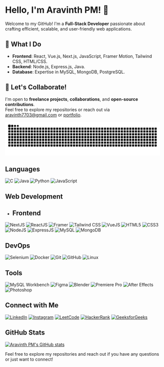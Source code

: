 # Hello, I'm Aravinth PM! 👋

Welcome to my GitHub! I'm a **Full-Stack Developer** passionate about crafting efficient, scalable, and user-friendly web applications.

## 🌟 What I Do
- **Frontend**: React, Vue.js, Next.js, JavaScript, Framer Motion, Tailwind CSS, HTML/CSS.
- **Backend**: Node.js, Express.js, Java.
- **Database**: Expertise in MySQL, MongoDB, PostgreSQL.


## 💼 Let's Collaborate!
I'm open to **freelance projects**, **collaborations**, and **open-source contributions**.  
Feel free to explore my repositories or reach out via [aravinth7703@gmail.com](mailto:aravinth7703@gmail.com) or [portfolio](https://aravinthpm.vercel.app).


<img src="https://raw.githubusercontent.com/aravinthpm77/aravinthpm77/output/snake.svg" alt="Snake animation" />

## Languages

![C](https://img.shields.io/badge/C-00599C?style=for-the-badge&logo=c&logoColor=white)
![Java](https://img.shields.io/badge/Java-007396?style=for-the-badge&logo=openjdk&logoColor=white)
![Python](https://img.shields.io/badge/Python-3776AB?style=for-the-badge&logo=python&logoColor=white)
![JavaScript](https://img.shields.io/badge/JavaScript-F7DF1E?style=for-the-badge&logo=javascript&logoColor=black)

## Web Development

- ## Frontend
![NextJS](https://img.shields.io/badge/NextJS-61DAFB?style=for-the-badge&logo=next.js&logoColor=black)
![ReactJS](https://img.shields.io/badge/ReactJS-61DAFB?style=for-the-badge&logo=react&logoColor=black)
![Framer](https://img.shields.io/badge/Framer%20Motion-FFFF00?style=for-the-badge&logo=framer&logoColor=black)
![Tailwind CSS](https://img.shields.io/badge/Tailwind%20CSS-38B2AC?style=for-the-badge&logo=tailwind-css&logoColor=white)
![VueJS](https://img.shields.io/badge/VueJS-61DAFB?style=for-the-badge&logo=vue.js&logoColor=black)
![HTML5](https://img.shields.io/badge/HTML5-E34F26?style=for-the-badge&logo=html5&logoColor=white)
![CSS3](https://img.shields.io/badge/CSS3-1572B6?style=for-the-badge&logo=css3&logoColor=white)
![NodeJS](https://img.shields.io/badge/Node.js-339933?style=for-the-badge&logo=node.js&logoColor=white)
![ExpressJS](https://img.shields.io/badge/Express.js-000000?style=for-the-badge&logo=express&logoColor=white)
![MySQL](https://img.shields.io/badge/MySQL-00758F?style=for-the-badge&logo=mysql&logoColor=white)
![MongoDB](https://img.shields.io/badge/-MongoDB-13aa52?style=for-the-badge&logo=mongodb&logoColor=white)


## DevOps
![Selenium](https://img.shields.io/badge/Selenium-43B02A?style=for-the-badge&logo=selenium&logoColor=white)
![Docker](https://img.shields.io/badge/Docker-2496ED?style=for-the-badge&logo=docker&logoColor=white)
![Git](https://img.shields.io/badge/Git-F05032?style=for-the-badge&logo=git&logoColor=white)
![GitHub](https://img.shields.io/badge/GitHub-FFFFFF?style=for-the-badge&logo=github&logoColor=black)
![Linux](https://img.shields.io/badge/Linux-FCC624?style=for-the-badge&logo=linux&logoColor=black)


## Tools
![MySQL Workbench](https://img.shields.io/badge/MySQL%20Workbench-4479A1?style=for-the-badge&logo=mysql&logoColor=white)
![Figma](https://img.shields.io/badge/Figma-F24E1E?style=for-the-badge&logo=figma&logoColor=white)
![Blender](https://img.shields.io/badge/Blender-F5792A?style=for-the-badge&logo=blender&logoColor=white)
![Premiere Pro](https://img.shields.io/badge/Premiere%20Pro-9999FF?style=for-the-badge&logo=adobe-premiere-pro&logoColor=white)
![After Effects](https://img.shields.io/badge/After%20Effects-9999FF?style=for-the-badge&logo=adobe-after-effects&logoColor=white)
![Photoshop](https://img.shields.io/badge/Photoshop-31A8FF?style=for-the-badge&logo=adobe-photoshop&logoColor=white)


## Connect with Me
[![LinkedIn](https://img.shields.io/badge/LinkedIn-0A66C2?style=for-the-badge&logo=linkedin&logoColor=white)](https://www.linkedin.com/in/aravinth-pm-5359071b7/)
[![Instagram](https://img.shields.io/badge/Instagram-FFC0CB?style=for-the-badge&logo=instagram&logoColor=white)](https://www.instagram.com/itz.arvinth)
[![LeetCode](https://img.shields.io/badge/LeetCode-FC9C4B?style=for-the-badge&logo=leetcode&logoColor=white)](https://leetcode.com/u/Aravinthpm77/)
[![HackerRank](https://img.shields.io/badge/HackerRank-2EC866?style=for-the-badge&logo=hackerrank&logoColor=white)](https://www.hackerrank.com/profile/aravinthpm77)
[![GeeksforGeeks](https://img.shields.io/badge/GeeksforGeeks-0F9D58?style=for-the-badge&logo=geeksforgeeks&logoColor=white)](https://www.geeksforgeeks.org/user/aravinthpm/)



## GitHub Stats
[![Aravinth PM's GitHub stats](https://github-readme-stats.vercel.app/api?username=aravinthpm77&theme=dark&show_icons=true&&hide=issues,contribs)](https://github-readme-stats.vercel.app/api?username=aravinthpm77&theme=dark&show_icons=true&&hide=issues,contribs)



Feel free to explore my repositories and reach out if you have any questions or just want to connect!
